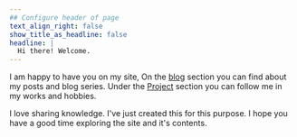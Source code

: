 ```yaml
---
## Configure header of page
text_align_right: false
show_title_as_headline: false
headline: |
  Hi there! Welcome.
---
```


<!-- this is a subheadline -->
I am happy to have you on my site, On the [blog](url= "https://qwentee.netlify.app/blog/") section you can find about my posts and blog series. Under the [Project](url= "https://qwentee.netlify.app/project/") section you can follow me in my works and hobbies. 

I love sharing knowledge. I've just created this for this purpose. 
I hope you have a good time exploring the site and it's contents.
